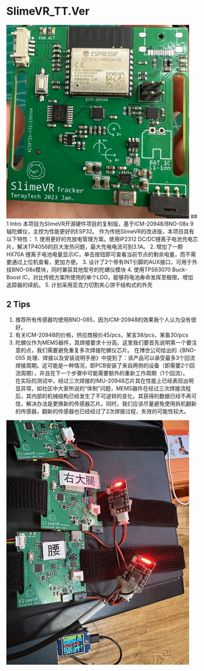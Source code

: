 # SlimeVR_TT.Ver  
<img src="https://github.com/TerayTech/SlimeVR_TT.Ver/blob/main/img/SLVR_PCBtop.jpg" width="480">  
## 1 Intro  
本项目为SlimeVR开源硬件项目的复制版，基于ICM-20948/BNO-08x 9轴陀螺仪，主控为性能更好的ESP32。  
作为传统SlimeVR的改进版，本项目具有以下特性：  
1. 使用更好的充放电管理方案。使用IP2312 DC/DC锂离子电池充电芯片，解决TP4056的巨大发热问题，最大充电电流可到3.1A。  
2. 增加了一颗HX70A 锂离子电池电量显示IC，单击按钮即可查看当前节点的剩余电量，而不需要通过上位机查看，更加方便。  
3. 设计了2个带有INT引脚的AUX接口，可用于外挂BNO-08x模块，同时兼容其他型号的陀螺仪模块  
4. 使用TPS63070 Buck-Boost IC，对比传统方案所使用的单个LDO，能够将电池寿命发挥至极限，增加追踪器的续航。  
5. 计划采用亚克力切割夹心饼干结构式的外壳  
  
## 2 Tips 
1. 推荐所有传感器均使用BNO-085，因为ICM-20948的效果我个人认为没有很好。  
2. 有关ICM-20948的价格，供应商报价45/pcs，某宝38/pcs，某鱼30/pcs  
3. 	陀螺仪作为MEMS器件，其焊接要求十分高。这里我们要首先说明第一个要注意的点，我们需要避免重复多次焊接陀螺仪芯片。
	在博世公司给出的《BNO-055 处理、焊接以及安装说明手册》中提到了：该产品可以承受最多3个回流焊接周期。这可能是一种情况，即PCB安装了来自两侧的设备（即需要2个回流周期），并且在下一个步骤中可能需要额外的重新工作周期（1个回流）。  
在实际的测试中，经过三次焊接的IMU-20948芯片其在性能上已经表现出明显异常。如社区中大家所说的“体制”问题，MEMS器件在经过三次焊接流程后，其内部的机械结构已经发生了不可逆转的变化，其获得的数据已经不再可信，解决办法是更换新的传感器芯片。同时，我们应该尽量避免使用拆机翻新的传感器，翻新的传感器也已经经过了2次焊接过程，失效的可能性较大。  
  
  
<img src="https://github.com/TerayTech/SlimeVR_TT.Ver/blob/main/img/demo.JPG" width="480">  
  
